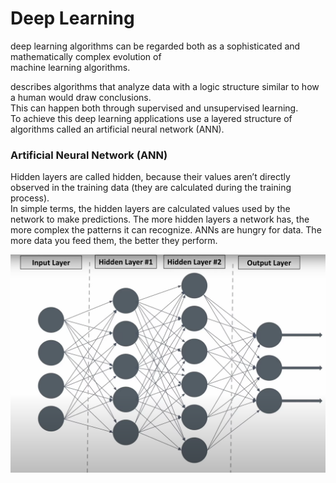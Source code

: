 # Deep Learning
deep learning algorithms can be regarded both as a sophisticated and mathematically complex evolution of  
machine learning algorithms.  

describes algorithms that analyze data with a logic structure similar to how a human would draw conclusions.  
This can happen both through supervised and unsupervised learning.  
To achieve this deep learning applications use a layered structure of algorithms called an artificial neural network (ANN).

### Artificial Neural Network (ANN)

Hidden layers are called hidden, because their values aren’t directly observed in the training data (they are calculated during the training process).  
In simple terms, the hidden layers are calculated values used by the network to make predictions.
The more hidden layers a network has, the more complex the patterns it can recognize.
ANNs are hungry for data. The more data you feed them, the better they perform.

<img src="../images/ANN.png" alt="Neural Network" width="700">  